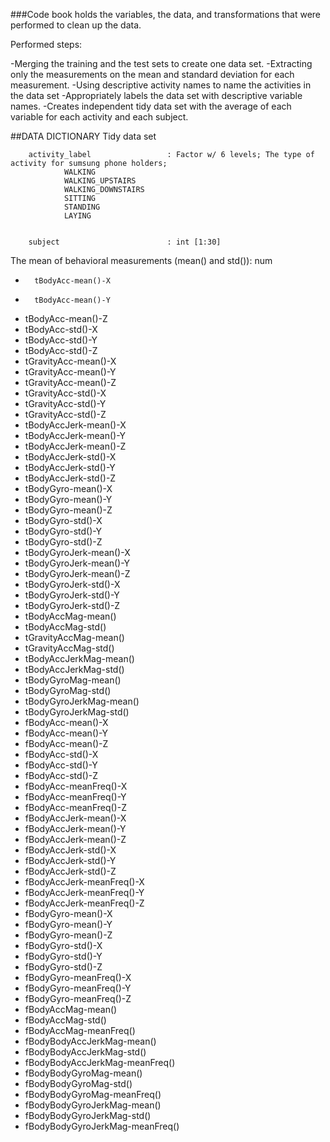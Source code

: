 ###Code book holds the variables, the data, and transformations that were performed to clean up the data.

Performed steps:

-Merging the training and the test sets to create one data set.
-Extracting only the measurements on the mean and standard deviation for each measurement. 
-Using descriptive activity names to name the activities in the data set
-Appropriately labels the data set with descriptive variable names. 
-Creates independent tidy data set with the average of each variable for each activity and each subject.

##DATA DICTIONARY 
Tidy data set

        activity_label                 : Factor w/ 6 levels; The type of activity for sumsung phone holders;
                WALKING
                WALKING_UPSTAIRS
                WALKING_DOWNSTAIRS
                SITTING
                STANDING
                LAYING
                
        
        subject                        : int [1:30]
        
The mean of behavioral measurements (mean() and std()):   num       
        
-       tBodyAcc-mean()-X
-       tBodyAcc-mean()-Y
-	tBodyAcc-mean()-Z
-	tBodyAcc-std()-X
-	tBodyAcc-std()-Y
-	tBodyAcc-std()-Z
-	tGravityAcc-mean()-X
-	tGravityAcc-mean()-Y
-	tGravityAcc-mean()-Z
-	tGravityAcc-std()-X
-	tGravityAcc-std()-Y
-	tGravityAcc-std()-Z
-	tBodyAccJerk-mean()-X
-	tBodyAccJerk-mean()-Y
-	tBodyAccJerk-mean()-Z
-	tBodyAccJerk-std()-X
-	tBodyAccJerk-std()-Y
-	tBodyAccJerk-std()-Z
-	tBodyGyro-mean()-X
-	tBodyGyro-mean()-Y
-	tBodyGyro-mean()-Z
-	tBodyGyro-std()-X
-	tBodyGyro-std()-Y
-	tBodyGyro-std()-Z
-	tBodyGyroJerk-mean()-X
-	tBodyGyroJerk-mean()-Y
-	tBodyGyroJerk-mean()-Z
-	tBodyGyroJerk-std()-X
-	tBodyGyroJerk-std()-Y
-	tBodyGyroJerk-std()-Z
-	tBodyAccMag-mean()
-	tBodyAccMag-std()
-	tGravityAccMag-mean()
-	tGravityAccMag-std()
-	tBodyAccJerkMag-mean()
-	tBodyAccJerkMag-std()
-	tBodyGyroMag-mean()
-	tBodyGyroMag-std()
-	tBodyGyroJerkMag-mean()
-	tBodyGyroJerkMag-std()
-	fBodyAcc-mean()-X
-	fBodyAcc-mean()-Y
-	fBodyAcc-mean()-Z
-	fBodyAcc-std()-X
-	fBodyAcc-std()-Y
-	fBodyAcc-std()-Z
-	fBodyAcc-meanFreq()-X
-	fBodyAcc-meanFreq()-Y
-	fBodyAcc-meanFreq()-Z
-	fBodyAccJerk-mean()-X
-	fBodyAccJerk-mean()-Y
-	fBodyAccJerk-mean()-Z
-	fBodyAccJerk-std()-X
-	fBodyAccJerk-std()-Y
-	fBodyAccJerk-std()-Z
-	fBodyAccJerk-meanFreq()-X
-	fBodyAccJerk-meanFreq()-Y
-	fBodyAccJerk-meanFreq()-Z
-	fBodyGyro-mean()-X
-	fBodyGyro-mean()-Y
-	fBodyGyro-mean()-Z
-	fBodyGyro-std()-X
-	fBodyGyro-std()-Y
-	fBodyGyro-std()-Z
-	fBodyGyro-meanFreq()-X
-	fBodyGyro-meanFreq()-Y
-	fBodyGyro-meanFreq()-Z
-	fBodyAccMag-mean()
-	fBodyAccMag-std()
-	fBodyAccMag-meanFreq()
-	fBodyBodyAccJerkMag-mean()
-	fBodyBodyAccJerkMag-std()
-	fBodyBodyAccJerkMag-meanFreq()
-	fBodyBodyGyroMag-mean()
-	fBodyBodyGyroMag-std()
-	fBodyBodyGyroMag-meanFreq()
-	fBodyBodyGyroJerkMag-mean()
-	fBodyBodyGyroJerkMag-std()
-	fBodyBodyGyroJerkMag-meanFreq()       

